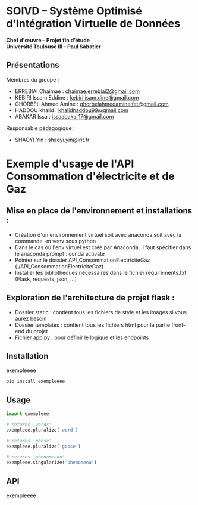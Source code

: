 # SOIVD – Système Optimisé d’Intégration Virtuelle de Données
**Chef d'œuvre – Projet fin d’étude** \
**Université Toulouse III - Paul Sabatier**


## Présentations

Membres du groupe :
-	ERREBIAI Chaimae : chaimae.errebiai2@gmail.com
-	KEBIRI Issam Eddine : kebiri.isam.dine@gmail.com 
-	GHORBEL Ahmed Amine : ghorbelahmedaminelfet@gmail.com 
-	HADDOU khalid : khalidhaddou99@gmail.com 
-	ABAKAR Issa : issaabakar17@gmail.com 

Responsable pédagogique :
-	SHAOYI Yin : shaoyi.yin@irit.fr



# Exemple d'usage de l'API Consommation d'électricite et de Gaz
## Mise en place de l'environnement et installations :
 - Création d'un environnement virtuel soit avec anaconda soit avec la commande -m venv <environment name> sous python
 - Dans le cas où l'env virtuel est crée par Anaconda, il faut spécifier dans le anaconda prompt : conda activate <environment name>
 - Pointer sur le dossier API_ConsommationElectriciteGaz (./API_ConsommationElectriciteGaz)
 - Installer les bibliothèques nécessaires dans le fichier requirements.txt (Flask, requests, json, ...)
## Exploration de l'architecture de projet flask : 
 - Dossier static : contient tous les fichiers de style et les images si vous aurez besoin
 - Dossier templates : contient tous les fichiers html pour la partie front-end du projet
 - Fichier app.py : pour définir le logique et les endpoints
 


## Installation

exempleeee

```bash
pip install exempleeee
```

## Usage

```python
import exempleee

# returns 'words'
exempleee.pluralize('word')

# returns 'geese'
exempleee.pluralize('goose')

# returns 'phenomenon'
exempleee.singularize('phenomena')
```

## API

exempleeee



